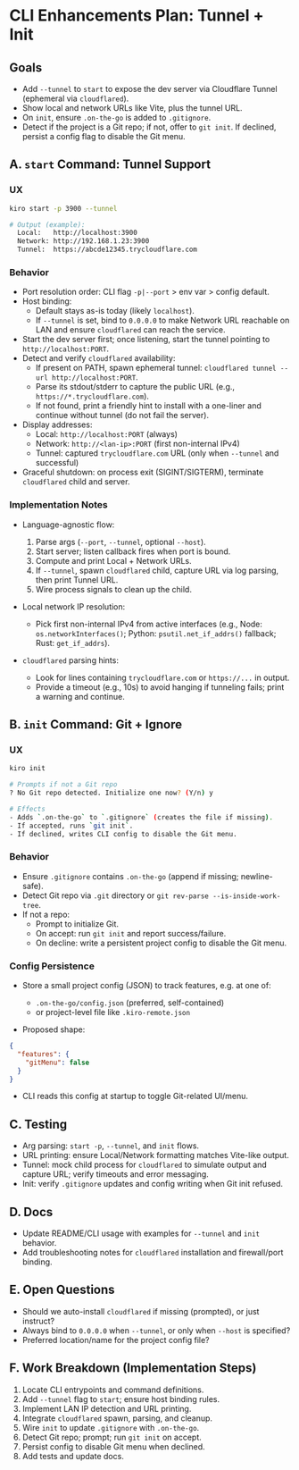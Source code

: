# CLI Enhancements Plan: Tunnel + Init

## Goals

- Add `--tunnel` to `start` to expose the dev server via Cloudflare Tunnel (ephemeral via `cloudflared`).
- Show local and network URLs like Vite, plus the tunnel URL.
- On `init`, ensure `.on-the-go` is added to `.gitignore`.
- Detect if the project is a Git repo; if not, offer to `git init`. If declined, persist a config flag to disable the Git menu.

## A. `start` Command: Tunnel Support

### UX

```bash
kiro start -p 3900 --tunnel

# Output (example):
  Local:   http://localhost:3900
  Network: http://192.168.1.23:3900
  Tunnel:  https://abcde12345.trycloudflare.com
```

### Behavior

- Port resolution order: CLI flag `-p|--port` > env var > config default.
- Host binding:
  - Default stays as-is today (likely `localhost`).
  - If `--tunnel` is set, bind to `0.0.0.0` to make Network URL reachable on LAN and ensure `cloudflared` can reach the service.
- Start the dev server first; once listening, start the tunnel pointing to `http://localhost:PORT`.
- Detect and verify `cloudflared` availability:
  - If present on PATH, spawn ephemeral tunnel: `cloudflared tunnel --url http://localhost:PORT`.
  - Parse its stdout/stderr to capture the public URL (e.g., `https://*.trycloudflare.com`).
  - If not found, print a friendly hint to install with a one-liner and continue without tunnel (do not fail the server).
- Display addresses:
  - Local: `http://localhost:PORT` (always)
  - Network: `http://<lan-ip>:PORT` (first non-internal IPv4)
  - Tunnel: captured `trycloudflare.com` URL (only when `--tunnel` and successful)
- Graceful shutdown: on process exit (SIGINT/SIGTERM), terminate `cloudflared` child and server.

### Implementation Notes

- Language-agnostic flow:
  1) Parse args (`--port`, `--tunnel`, optional `--host`).
  2) Start server; listen callback fires when port is bound.
  3) Compute and print Local + Network URLs.
  4) If `--tunnel`, spawn `cloudflared` child, capture URL via log parsing, then print Tunnel URL.
  5) Wire process signals to clean up the child.

- Local network IP resolution:
  - Pick first non-internal IPv4 from active interfaces (e.g., Node: `os.networkInterfaces()`; Python: `psutil.net_if_addrs()` fallback; Rust: `get_if_addrs`).

- `cloudflared` parsing hints:
  - Look for lines containing `trycloudflare.com` or `https://...` in output.
  - Provide a timeout (e.g., 10s) to avoid hanging if tunneling fails; print a warning and continue.

## B. `init` Command: Git + Ignore

### UX

```bash
kiro init

# Prompts if not a Git repo
? No Git repo detected. Initialize one now? (Y/n) y

# Effects
- Adds `.on-the-go` to `.gitignore` (creates the file if missing).
- If accepted, runs `git init`.
- If declined, writes CLI config to disable the Git menu.
```

### Behavior

- Ensure `.gitignore` contains `.on-the-go` (append if missing; newline-safe).
- Detect Git repo via `.git` directory or `git rev-parse --is-inside-work-tree`.
- If not a repo:
  - Prompt to initialize Git.
  - On accept: run `git init` and report success/failure.
  - On decline: write a persistent project config to disable the Git menu.

### Config Persistence

- Store a small project config (JSON) to track features, e.g. at one of:
  - `.on-the-go/config.json` (preferred, self-contained)
  - or project-level file like `.kiro-remote.json`

- Proposed shape:
```json
{
  "features": {
    "gitMenu": false
  }
}
```

- CLI reads this config at startup to toggle Git-related UI/menu.

## C. Testing

- Arg parsing: `start -p`, `--tunnel`, and `init` flows.
- URL printing: ensure Local/Network formatting matches Vite-like output.
- Tunnel: mock child process for `cloudflared` to simulate output and capture URL; verify timeouts and error messaging.
- Init: verify `.gitignore` updates and config writing when Git init refused.

## D. Docs

- Update README/CLI usage with examples for `--tunnel` and `init` behavior.
- Add troubleshooting notes for `cloudflared` installation and firewall/port binding.

## E. Open Questions

- Should we auto-install `cloudflared` if missing (prompted), or just instruct?
- Always bind to `0.0.0.0` when `--tunnel`, or only when `--host` is specified?
- Preferred location/name for the project config file?

## F. Work Breakdown (Implementation Steps)

1. Locate CLI entrypoints and command definitions.
2. Add `--tunnel` flag to `start`; ensure host binding rules.
3. Implement LAN IP detection and URL printing.
4. Integrate `cloudflared` spawn, parsing, and cleanup.
5. Wire `init` to update `.gitignore` with `.on-the-go`.
6. Detect Git repo; prompt; run `git init` on accept.
7. Persist config to disable Git menu when declined.
8. Add tests and update docs.

